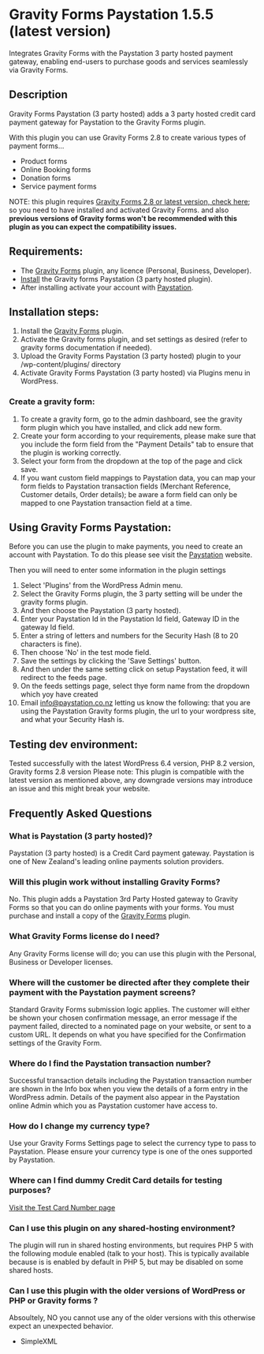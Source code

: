 # Gravity Forms Paystation 1.5.5 (latest version)

Integrates Gravity Forms with the Paystation 3 party hosted payment gateway, enabling end-users to purchase goods and services seamlessly via Gravity Forms.

## Description

Gravity Forms Paystation (3 party hosted) adds a 3 party hosted credit card payment gateway for Paystation to the Gravity Forms plugin.

With this plugin you can use Gravity Forms 2.8 to create various types of payment forms...

* Product forms
* Online Booking forms
* Donation forms
* Service payment forms

NOTE: this plugin requires [Gravity Forms 2.8 or latest version, check here](https://www.gravityforms.com/); so you need to have installed and activated Gravity Forms.
and also **previous versions of Gravity forms won't be recommended with this plugin as you can expect the compatibility issues.**

## Requirements:

* The [Gravity Forms](http://www.gravityforms.com/) plugin, any licence (Personal, Business, Developer).
* [Install](https://wordpress.org/plugins/gravity-forms-paystation-3-party-hosted/) the Gravity forms Paystation (3 party hosted plugin). 
* After installing activate your account with [Paystation](https://www2.paystation.co.nz/).

## Installation steps:

1. Install the [Gravity Forms](http://www.gravityforms.com/) plugin.
2. Activate the Gravity forms plugin, and set settings as desired (refer to gravity forms documentation if needed).
3. Upload the Gravity Forms Paystation (3 party hosted) plugin to your /wp-content/plugins/ directory
4. Activate Gravity Forms Paystation (3 party hosted) via Plugins menu in WordPress.

### Create a gravity form:

1. To create a gravity form, go to the admin dashboard, see the gravity form plugin which you have installed, and click add new form.
2. Create your form according to your requirements, please make sure that you include the form field from the "Payment Details" tab to ensure that the plugin is working correctly. 
3. Select your form from the dropdown at the top of the page and click save.
4. If you want custom field mappings to Paystation data, you can map your form fields to Paystation transaction fields (Merchant Reference, Customer details, Order details); be aware
   a form field can only be mapped to one Paystation transaction field at a time.

## Using Gravity Forms Paystation:

Before you can use the plugin to make payments, you need to create an account with Paystation.
To do this please see visit the [Paystation](https://www2.paystation.co.nz/) website.

Then you will need to enter some information in the plugin settings

1. Select 'Plugins' from the WordPress Admin menu.
2. Select the Gravity Forms plugin, the 3 party setting will be under the gravity forms plugin.
3. And then choose the Paystation (3 party hosted).
4. Enter your Paystation Id in the Paystation Id field, Gateway ID in the gateway Id field. 
5. Enter a string of letters and numbers for the Security Hash (8 to 20 characters is fine). 
6. Then choose 'No' in the test mode field. 
7. Save the settings by clicking the 'Save Settings' button. 
8. And then under the same setting click on setup Paystation feed, it will redirect to the feeds page.
9. On the feeds settings page, select thye form name from the dropdown which yoy have created 
10. Email [info@paystation.co.nz](mailto:info@paystation.co.nz) letting us know the following: that you are using the Paystation Gravity forms plugin, the url to your wordpress site, and what your Security Hash is.

## Testing dev environment:

Tested successfully with the latest WordPress 6.4 version, PHP 8.2 version, Gravity forms 2.8 version
Please note: This plugin is compatible with the latest version as mentioned above, any downgrade versions may introduce an issue and this might break your website.

## Frequently Asked Questions

### What is Paystation (3 party hosted)?

Paystation (3 party hosted) is a Credit Card payment gateway. Paystation is one of New Zealand's leading online payments solution providers.

### Will this plugin work without installing Gravity Forms?

No. This plugin adds a Paystation 3rd Party Hosted gateway to Gravity Forms so that you can do online payments with your forms.
You must purchase and install a copy of the [Gravity Forms](http://www.gravityforms.com/) plugin.

### What Gravity Forms license do I need?

Any Gravity Forms license will do; you can use this plugin with the Personal, Business or Developer licenses.

### Where will the customer be directed after they complete their payment with the Paystation payment screens?

Standard Gravity Forms submission logic applies. The customer will either be shown your chosen confirmation message, an error message if the payment failed,
directed to a nominated page on your website, or sent to a custom URL. It depends on what you have specified for the Confirmation settings of the Gravity Form.

### Where do I find the Paystation transaction number?

Successful transaction details including the Paystation transaction number are shown in the Info box when you view the details of a form entry in the WordPress admin.
Details of the payment also appear in the Paystation online Admin which you as Paystation customer have access to.

### How do I change my currency type?

Use your Gravity Forms Settings page to select the currency type to pass to Paystation. Please ensure your currency type is one of the ones supported by Paystation.

### Where can I find dummy Credit Card details for testing purposes?

[Visit the Test Card Number page](https://www2.paystation.co.nz/developers/test-cards/)

### Can I use this plugin on any shared-hosting environment?

The plugin will run in shared hosting environments, but requires PHP 5 with the following module enabled (talk to your host).
This is typically available because is is enabled by default in PHP 5, but may be disabled on some shared hosts.

### Can I use this plugin with the older versions of WordPress or PHP or Gravity forms ?

Absoultely, NO you cannot use any of the older versions with this otherwise expect an unexpected behavior.

* SimpleXML